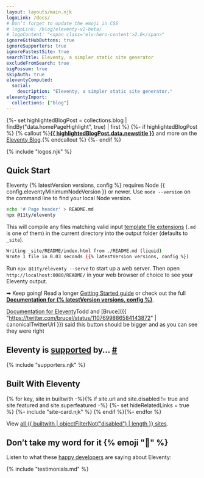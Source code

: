 ```yaml
---
layout: layouts/main.njk
logoLink: /docs/
# Don’t forget to update the emoji in CSS
# logoLink: /blog/eleventy-v2-beta/
# logoContent: "<span class='elv-hero-content'>2.0</span>"
ignoreGitHubButtons: true
ignoreSupporters: true
ignoreFastestSite: true
searchTitle: Eleventy, a simpler static site generator
excludeFromSearch: true
bigPossum: true
skipAuth: true
eleventyComputed:
  social:
    description: "Eleventy, a simpler static site generator."
eleventyImport:
  collections: ["blog"]
---
```

{%- set highlightedBlogPost = collections.blog | findBy("data.homePageHighlight", true) | first %}
{%- if highlightedBlogPost %}
{% callout %}<strong><a href="{{ highlightedBlogPost.data.page.url }}">{{ highlightedBlogPost.data.newstitle }}</a></strong> and more on the <a href="/blog/">Eleventy Blog</a>.{% endcallout %}
{%- endif %}

<div class="fullwidth-module">{% include "logos.njk" %}</div>

## Quick Start

Eleventy {% latestVersion versions, config %} requires Node {{ config.eleventyMinimumNodeVersion }} or newer. Use `node --version` on the command line to find your local Node version.

```bash
echo '# Page header' > README.md
npx @11ty/eleventy
```

This will compile any files matching valid input [template file extensions](/docs/languages/) (`.md` is one of them) in the current directory into the output folder (defaults to `_site`).

```bash
Writing _site/README/index.html from ./README.md (liquid)
Wrote 1 file in 0.03 seconds ({% latestVersion versions, config %})
```

Run `npx @11ty/eleventy --serve` to start up a web server. Then open `http://localhost:8080/README/` in your web browser of choice to see your Eleventy output.

➡ Keep going! Read a longer [Getting Started guide](/docs/getting-started/) or check out the full [**Documentation for {% latestVersion versions, config %}**](/docs/).

<a href="/docs/" class="btn-primary btn-primary-why-are-you-doing-this benchnine rainbow-active rainbow-active-noanim">Documentation for <span>Eleventy</span></a><span>Todd and [Bruce]({{ "https://twitter.com/brucel/status/1107699886584143872" | canonicalTwitterUrl }}) said this button should be bigger and as you can see they were right</span>

<h2 id="eleventy-is-supported-by">Eleventy is <a href="/docs/supporters/">supported</a> by… <a class="direct-link" href="#eleventy-is-supported-by">#</a></h2>

{% include "supporters.njk" %}

## Built With Eleventy

<div class="sites-vert">
  <div class="lo-grid">
{% for key, site in builtwith -%}{% if site.url and site.disabled != true and site.featured and site.superfeatured -%}
  {%- set hideRelatedLinks = true %}
  {%- include "site-card.njk" %}
{% endif %}{%- endfor %}
  </div>
</div>

<div class="fullwidth-module">
  <is-land on:visible on:save-data="false">
    <html-fetch target="is-land" src="/imports/facepile.html"></html-fetch>
  </is-land>
</div>



View [all {{ builtwith | objectFilterNot("disabled") | length }} sites](/speedlify/).

## Don’t take my word for it {% emoji "🌈" %}

Listen to what these [happy developers](/docs/testimonials/) are saying about Eleventy:

{% include "testimonials.md" %}

